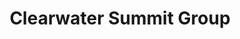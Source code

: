 ---
title: "Clearwater Summit Group"
url: /spokane-valley/clearwater-summit-group/
shop: garden centre
---